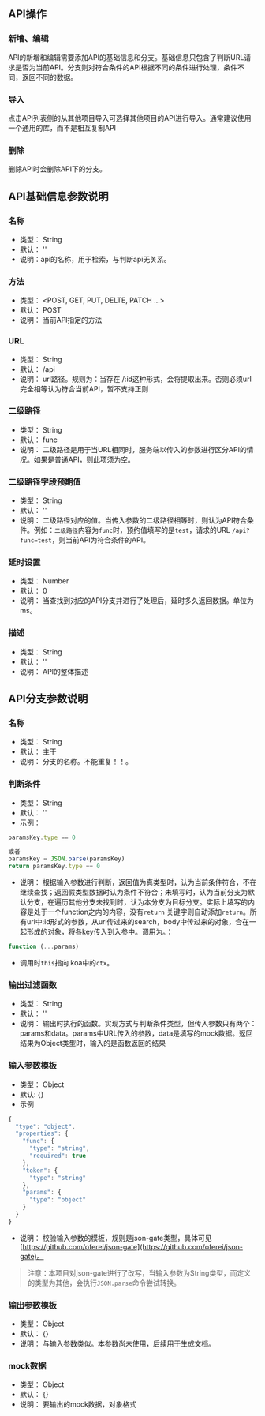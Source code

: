 ## API操作
### 新增、编辑
 API的新增和编辑需要添加API的基础信息和分支。基础信息只包含了判断URL请求是否为当前API。分支则对符合条件的API根据不同的条件进行处理，条件不同，返回不同的数据。

### 导入
 点击API列表侧的从其他项目导入可选择其他项目的API进行导入。通常建议使用一个通用的库，而不是相互复制API

### 删除
  删除API时会删除API下的分支。

## API基础信息参数说明

### 名称
 - 类型： String
 - 默认： ''
 - 说明：api的名称，用于检索，与判断api无关系。

### 方法
 - 类型： <POST, GET, PUT, DELTE, PATCH ...>
 - 默认： POST
 - 说明： 当前API指定的方法

### URL
 - 类型： String
 - 默认： /api
 - 说明： url路径。规则为：当存在 /:id这种形式，会将提取出来。否则必须url完全相等认为符合当前API，暂不支持正则

### 二级路径
 - 类型： String
 - 默认： func
 - 说明： 二级路径是用于当URL相同时，服务端以传入的参数进行区分API的情况。如果是普通API，则此项须为空。

### 二级路径字段预期值
 - 类型： String
 - 默认： ''
 - 说明： 二级路径对应的值。当传入参数的二级路径相等时，则认为API符合条件。例如：`二级路径`内容为`func`时，预约值填写的是`test`，请求的URL `/api?func=test`，则当前API为符合条件的API。

 ### 延时设置
  - 类型： Number
  - 默认： 0
  - 说明： 当查找到对应的API分支并进行了处理后，延时多久返回数据。单位为ms。

### 描述
 - 类型： String
 - 默认： ''
 - 说明： API的整体描述


## API分支参数说明

### 名称
 - 类型： String
 - 默认： 主干
 - 说明： 分支的名称。不能重复！！。

### 判断条件
 - 类型： String
 - 默认： ''
 - 示例：
```javascript
paramsKey.type == 0

或者
paramsKey = JSON.parse(paramsKey)
return paramsKey.type == 0
```
 - 说明： 根据输入参数进行判断，返回值为真类型时，认为当前条件符合，不在继续查找；返回假类型数据时认为条件不符合；未填写时，认为当前分支为默认分支，在遍历其他分支未找到时，认为本分支为目标分支。实际上填写的内容是处于一个function之内的内容，没有`return` 关键字则自动添加`return`。所有url中:id形式的参数，从url传过来的search，body中传过来的对象，合在一起形成的对象，将各key传入到入参中。调用为。：
 ```javascript
 function (...params)
```
 - 调用时`this`指向 koa中的`ctx`。

 ### 输出过滤函数
  - 类型： String
  - 默认： ''
  - 说明： 输出时执行的函数。实现方式与判断条件类型，但传入参数只有两个： params和data。params中URL传入的参数，data是填写的mock数据。返回结果为Object类型时，输入的是函数返回的结果

### 输入参数模板
 - 类型： Object
 - 默认: {}
 - 示例
```javascript
{
  "type": "object",
  "properties": {
    "func": {
      "type": "string",
      "required": true
    },
    "token": {
      "type": "string"
    },
    "params": {
      "type": "object"
    }
  }
}
```
 - 说明： 校验输入参数的模板，规则是json-gate类型，具体可见[https://github.com/oferei/json-gate](https://github.com/oferei/json-gate)。
 > 注意：本项目对json-gate进行了改写，当输入参数为String类型，而定义的类型为其他，会执行`JSON.parse`命令尝试转换。

### 输出参数模板
 - 类型： Object
 - 默认： {}
 - 说明： 与输入参数类似。本参数尚未使用，后续用于生成文档。

### mock数据
 - 类型： Object
 - 默认： {}
 - 说明： 要输出的mock数据，对象格式

